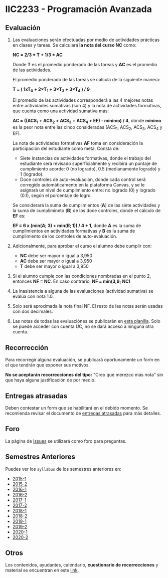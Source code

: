# IIC2233 - Programación Avanzada

## Evaluación

1. Las evaluaciones serán efectuadas por medio de actividades prácticas en clases y tareas. Se calculará **la nota del curso NC** como:

    **NC = 2/3 * T + 1/3 * AC**

    Donde **T** es el promedio ponderado de las tareas y **AC** es el promedio de las actividades.

    El promedio ponderado de las tareas se calcula de la siguiente manera:

    **T = ( 1xT<sub>0</sub> + 2×T<sub>1</sub> + 3×T<sub>3</sub> + 3×T<sub>4</sub> ) / 9**

    El promedio de las actividades corresponderá a las 4 mejores notas entre actividades sumativas (son 4) y la nota de actividades formativas, que cuenta como una actividad sumativa más:

    **AC = ((ACS<sub>1</sub> + ACS<sub>2</sub> + ACS<sub>3</sub> + ACS<sub>4</sub> + EF) - mínimo) / 4**, dónde **mínimo** es la peor nota entre las cinco consideradas (ACS<sub>1</sub>, ACS<sub>2</sub>, ACS<sub>3</sub>, ACS<sub>4</sub> y EF).

    La nota de actividades formativas **AF** toma en consideración la participación del estudiante como meta.
    Consta de:
    - Siete instancias de actividades formativas, donde el trabajo del estudiante será revisado superficialmente y recibirá un puntaje de cumplimiento acorde:
    0 (no logrado), 0.5 (medianamente logrado) y 1 (logrado).
    - Doce controles de auto-evaluación, donde cada control será corregido automáticamente en la plataforma Canvas, y se le asignará un nivel de cumplimiento entre: no logrado (0) y logrado (0.1), según el porcentaje de logro.

    Se considerará la suma de cumplimientos (**A**) de las siete actividades y la suma de cumplimineto (**B**) de los doce controles, donde el cálculo de **EF** es:

    **EF = 6 x (min(*A*; 3) + min(*B*; 1)) / 4 + 1**, donde **A** es la suma de cumplimientos en actividades formativas y **B** es la suma de cumplimiento de los controles de auto-evaluación.

2. Adicionalmente, para aprobar el curso el alumno debe cumplir con:

    - **NC** debe ser mayor o igual a 3,950
    - **AC** debe ser mayor o igual a 3,950
    - **T** debe ser mayor o igual a 3,950

3. Si el alumno cumple con las condiciones nombradas en el punto 2, entonces **NF = NC**. En caso contrario, **NF = min(3,9; NC)**

4. La inasistencia a alguna de las evaluaciones (actividad sumativa) se evalúa con nota 1.0.

5. Solo será aproximada la nota final NF. El resto de las notas serán usadas con dos decimales.

6. Las notas de todas las evaluaciónes se publicarán en [esta planilla](#). Solo se puede acceder con cuenta UC, no se dará acceso a ninguna otra cuenta.

## Recorrección

Para recorregir alguna evaluación, se publicará oportunamente un form en el que tendrán que exponer sus motivos.

**No se aceptarán recorrecciones del tipo:** "Creo que merezco más nota" sin que haya alguna justificación de por medio.

## Entregas atrasadas

Deben contestar un form que se habilitará en el debido momento. Se recomienda revisar el documento de [entregas atrasadas](https://github.com/IIC2233/syllabus/blob/main/Archivos%20Importantes/Terminos%20y%20condiciones%20para%20entregas%20atrasadas.md) para más detalles.

## Foro

La página de [Issues](../../issues) se utilizará como foro para preguntas.


## Semestres Anteriores

Puedes ver los `syllabus` de los semestres anteriores en:
- [2015-1](https://github.com/IIC2233-2015-1/syllabus)
- [2015-2](https://github.com/IIC2233-2015-2/syllabus)
- [2016-1](https://github.com/IIC2233-2016-1/syllabus)
- [2016-2](https://github.com/IIC2233-2016-02/Syllabus)
- [2017-1](https://github.com/IIC2233/Syllabus-2017-1)
- [2017-2](https://github.com/IIC2233/Syllabus-2017-2)
- [2018-1](https://github.com/IIC2233/Syllabus-2018-1)
- [2018-2](https://github.com/IIC2233/Syllabus-2018-2)
- [2019-1](https://github.com/IIC2233/syllabus-2019-1)
- [2019-2](https://github.com/IIC2233/syllabus-2019-2)
- [2020-1](https://github.com/IIC2233/syllabus-2020-1)
- [2020-2](https://github.com/IIC2233/syllabus-2020-2)

## Otros

Los contenidos, ayudantes, calendario, **cuestionario de recorrecciones** y material se encuentran en este [link](https://iic2233.github.io/).
